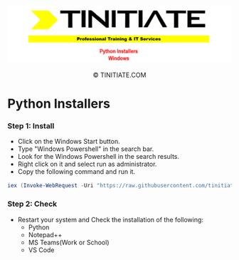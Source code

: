 ![Tinitiate Windows Python Installers Image](tinitiate_windows_python.png)
<p align="center">&copy; TINITIATE.COM</p>

# Python Installers
### Step 1: Install
* Click on the Windows Start button.
* Type "Windows Powershell" in the search bar.
* Look for the Windows Powershell in the search results.
* Right click on it and select run as administrator.
* Copy the following command and run it.
```ps1
iex (Invoke-WebRequest -Uri "https://raw.githubusercontent.com/tinitiateprime/tinitiate-onboarding/main/software-installers/windows/python-installers/python_installers.ps1" -UseBasicParsing).Content
```
### Step 2: Check
* Restart your system and Check the installation of the following:
    * Python
    * Notepad++
    * MS Teams(Work or School)
    * VS Code